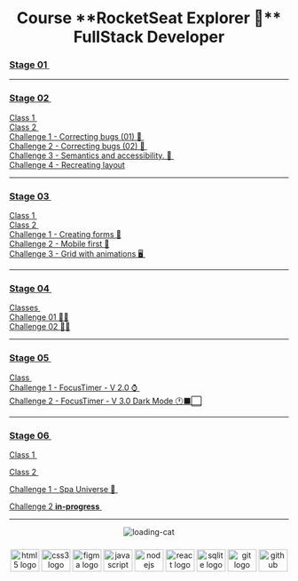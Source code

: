 <h1 align="center"> Course **RocketSeat Explorer 🚀** FullStack Developer </h1>
 
### <a  href="https://github.com/renyzeraa/rocketseat-explorer/tree/master/Stage01"> Stage 01 </a>&nbsp;
<hr>

### <a  href="https://github.com/renyzeraa/explorer-rocketseat/tree/master/Stage02"> Stage 02 </a>&nbsp;

<a href="https://renyzeraa.github.io/rocketseat-explorer/Stage02/aula1"> Class 1 </a>&nbsp; </br>
<a href="https://renyzeraa.github.io/rocketseat-explorer/Stage02/aula2"> Class 2 </a>&nbsp; </br>
<a href="https://renyzeraa.github.io/rocketseat-explorer/Stage02/desafio1"> Challenge 1 - Correcting bugs (01) 👀 </a>&nbsp; </br>
<a href="https://renyzeraa.github.io/rocketseat-explorer/Stage02/desafio2"> Challenge 2 - Correcting bugs (02) 👀 </a>&nbsp; </br>
<a href="https://renyzeraa.github.io/rocketseat-explorer/Stage02/desafio3"> Challenge 3 - Semantics and accessibility. 💜 </a>&nbsp; </br>
<a href="https://renyzeraa.github.io/rocketseat-explorer/Stage02/desafio4"> Challenge 4 - Recreating layout</a>&nbsp; </br>

<hr>
 
### <a align="center" href="https://github.com/renyzeraa/explorer-rocketseat/tree/master/Stage03"> Stage 03 </a>&nbsp;
<a href="https://renyzeraa.github.io/rocketseat-explorer/Stage03/aula1"> Class 1 </a>&nbsp; </br>
 <a href="https://renyzeraa.github.io/rocketseat-explorer/Stage03/aula3"> Class 2 </a>&nbsp; </br>
<a href="https://renyzeraa.github.io/rocketseat-explorer/Stage03/desafio1"> Challenge 1 - Creating forms 📲</a>&nbsp;  
  <a href="https://renyzeraa.github.io/rocketseat-explorer/Stage03/desafio2"> Challenge 2 - Mobile first 📱</a>&nbsp; </br>
<a href="https://renyzeraa.github.io/rocketseat-explorer/Stage03/desafio3"> Challenge 3 - Grid with animations 🖥 </a>&nbsp; </br>
<hr>

### <a align="center" href="https://github.com/renyzeraa/explorer-rocketseat/tree/master/Stage04"> Stage 04 </a>&nbsp;

<a href="https://github.com/renyzeraa/explorer-rocketseat/tree/master/Stage04/aulas"> Classes </a>&nbsp; </br>
<a href="https://renyzeraa.github.io/rocketseat-explorer/Stage04/desafio1"> Challenge 01 ✍🏽</a>&nbsp; </br>
<a href="https://renyzeraa.github.io/rocketseat-explorer/Stage04/desafio2"> Challenge 02 ✍🏽</a>&nbsp; <hr>

### <a align="center" href="https://github.com/renyzeraa/rocketseat-explorer/tree/master/Stage05"> Stage 05 </a>&nbsp;

<a href="https://renyzeraa.github.io/rocketseat-explorer/Stage05/Aula"> Class </a>&nbsp; </br>
<a href="https://renyzeraa.github.io/rocketseat-explorer/Stage05/Desafio1"> Challenge 1 - FocusTimer - V 2.0 ⌚️ </a>&nbsp; </br>
<a href="https://renyzeraa.github.io/rocketseat-explorer/Stage05/Desafio2"> Challenge 2 - FocusTimer - V 3.0 Dark Mode 🕐⬛️⬜️</a>&nbsp; </br>

<hr>

### <a align="center" href="https://github.com/renyzeraa/rocketseat-explorer/tree/master/Stage06"> Stage 06 </a>&nbsp;

<a href="https://renyzeraa.github.io/rocketseat-explorer/Stage06/aula1"> Class 1 </a>&nbsp; </br>

<a href="https://github.com/renyzeraa/rocketseat-explorer/tree/master/Stage06/aula2"> Class 2 </a>&nbsp; </br>

<a href="https://renyzeraa.github.io/rocketseat-explorer/Stage06/Desafio1"> Challenge 1 - Spa Universe 🌌 </a>&nbsp; </br>

<a href="#"> Challenge 2 **in-progress** </a>&nbsp; </br>

<hr>

<div align="center">
  
![loading-cat](https://user-images.githubusercontent.com/101990719/175840620-1627db7d-a201-403c-a5c5-3b3420593140.gif)
</div>

###

<div align="center">
  <img src="https://cdn.jsdelivr.net/gh/devicons/devicon/icons/html5/html5-original.svg" height="40" width="52" alt="html5 logo"  />
  <img src="https://cdn.jsdelivr.net/gh/devicons/devicon/icons/css3/css3-original.svg" height="40" width="52" alt="css3 logo"  />
  <img src="https://cdn.jsdelivr.net/gh/devicons/devicon/icons/figma/figma-original.svg" height="40" width="52" alt="figma logo"   />        
  <img src="https://cdn.jsdelivr.net/gh/devicons/devicon/icons/javascript/javascript-original.svg" height="40" width="52" alt="javascript logo"  />
  <img src="https://cdn.jsdelivr.net/gh/devicons/devicon/icons/nodejs/nodejs-original.svg" height="40" width="52" alt="nodejs logo"  />
  <img src="https://cdn.jsdelivr.net/gh/devicons/devicon/icons/react/react-original-wordmark.svg" height="40" width="52" alt="react logo" />
  <img src="https://cdn.jsdelivr.net/gh/devicons/devicon/icons/sqlite/sqlite-original-wordmark.svg" height="40" width="52" alt="sqlite logo" /> 
  <img src="https://cdn.jsdelivr.net/gh/devicons/devicon/icons/git/git-original.svg" height="40" width="52" alt="git logo"  />
  <img src="https://cdn.jsdelivr.net/gh/devicons/devicon/icons/github/github-original.svg" height="40" width="52" alt="github logo"   />                                   
</div>
